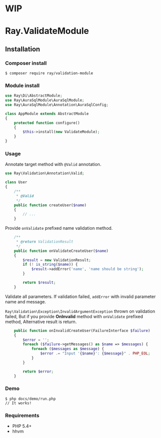 # WIP

# Ray.ValidateModule

## Installation

### Composer install

    $ composer require ray/validation-module
 
### Module install

```php
use Ray\Di\AbstractModule;
use Ray\AuraSqlModule\AuraSqlModule;
use Ray\AuraSqlModule\Annotation\AuraSqlConfig;

class AppModule extends AbstractModule
{
    protected function configure()
    {
        $this->install(new ValidateModule);
    }
}
```
### Usage

Annotate target method with `@Valid` annotation.

```php
use Ray\Validation\Annotation\Valid;

class User
{
    /**
     * @Valid
     */
    public function createUser($name)
    {
        // ...
    }
```

Provide `onValidate` prefixed name validation method.

```php
    /**
     * @return ValidationResult
     */
    public function onValidateCreateUser($name)
    {
        $result = new ValidationResult;
        if (! is_string($name)) {
            $result->addError('name', 'name should be string');
        }

        return $result;
    }
```
Validate all parameters. If validation failed, `addError` with invalid parameter name and message.

`Ray\Validation\Exception\InvalidArgumentException` thrown on validation failed, But if you provide **OnInvalid** method with `onValidate` prefixed method, Alternative result is return.

```php
    public function onInvalidCreateUser(FailureInterface $failure)
    {
        $error = '';
        foreach ($failure->getMessages() as $name => $messages) {
            foreach ($messages as $message) {
                $error .= "Input '{$name}': {$message}" . PHP_EOL;
            }
        }

        return $error;
    }
```

### Demo

    $ php docs/demo/run.php
    // It works!

### Requirements

 * PHP 5.4+
 * hhvm
 

